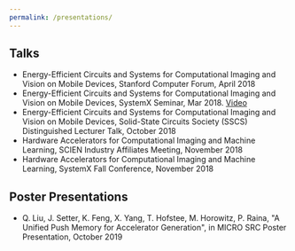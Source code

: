 ```yaml
---
permalink: /presentations/
---
```


## Talks
- Energy-Efficient Circuits and Systems for Computational Imaging and Vision on Mobile Devices, Stanford Computer Forum, April 2018
- Energy-Efficient Circuits and Systems for Computational Imaging and Vision on Mobile Devices, SystemX Seminar, Mar 2018. [Video](https://systemx.stanford.edu/events/seminar/20180309/energy-efficient-circuits-and-systems-computational-imaging-and-vision)
- Energy-Efficient Circuits and Systems for Computational Imaging and Vision on Mobile Devices, Solid-State Circuits Society (SSCS) Distinguished Lecturer Talk, October 2018
- Hardware Accelerators for Computational Imaging and Machine Learning, SCIEN Industry Affiliates Meeting, November 2018
- Hardware Accelerators for Computational Imaging and Machine Learning, SystemX Fall Conference, November 2018

## Poster Presentations
- Q. Liu, J. Setter, K. Feng, X. Yang, T. Hofstee, M. Horowitz, P. Raina, "A Unified Push Memory for Accelerator Generation", in MICRO SRC Poster Presentation, October 2019
